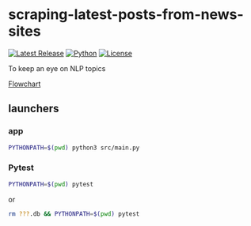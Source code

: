 # scraping-latest-posts-from-news-sites

[![Latest Release](https://img.shields.io/github/release/ChristianPRO1982/scraping-latest-posts-from-news-sites.svg)](https://github.com/ChristianPRO1982/scraping-latest-posts-from-news-sites/releases/latest)
[![Python](https://img.shields.io/badge/python-3.10%2B-blue.svg)](https://www.python.org/)
[![License](https://img.shields.io/github/license/ChristianPRO1982/scraping-latest-posts-from-news-sites.svg)](https://github.com/ChristianPRO1982/scraping-latest-posts-from-news-sites/blob/main/LICENSE)

To keep an eye on NLP topics

[Flowchart](https://github.com/ChristianPRO1982/ai-subject-monitoring-project?tab=readme-ov-file#NS-flowchart)

## launchers

### app

```bash
PYTHONPATH=$(pwd) python3 src/main.py
```

### Pytest

```bash
PYTHONPATH=$(pwd) pytest
```

or

```bash
rm ???.db && PYTHONPATH=$(pwd) pytest
```